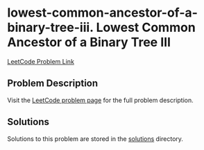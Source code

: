 # lowest-common-ancestor-of-a-binary-tree-iii. Lowest Common Ancestor of a Binary Tree III

[LeetCode Problem Link](https://leetcode.com/problems/lowest_common_ancestor_of_a_binary_tree_iii/)

## Problem Description

Visit the [LeetCode problem page](https://leetcode.com/problems/lowest_common_ancestor_of_a_binary_tree_iii/) for the full problem description.

## Solutions

Solutions to this problem are stored in the [solutions](./solutions) directory.
